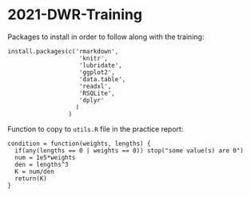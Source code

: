 # 2021-DWR-Training

Packages to install in order to follow along with the training:

```
install.packages(c('rmarkdown', 
                    'knitr', 
                    'lubridate', 
                    'ggplot2', 
                    'data.table', 
                    'readxl',
                    'RSQLite',
                    'dplyr'
                   )
                 )
 ```
 
Function to copy to `utils.R` file in the practice report:

```
condition = function(weights, lengths) {
  if(any(lengths == 0 | weights == 0)) stop("some value(s) are 0")
  num = 1e5*weights
  den = lengths^3
  K = num/den
  return(K)
}
```
